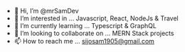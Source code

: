 - 👋 Hi, I’m @mrSamDev
- 👀 I’m interested in ... Javascript, React, NodeJs & Travel
- 🌱 I’m currently learning ... Typescript & GraphQL
- 💞️ I’m looking to collaborate on ... MERN Stack projects
- 📫 How to reach me ... sijosam1905@gmail.com

<!---
mrSamDev/mrSamDev is a ✨ special ✨ repository because its `README.md` (this file) appears on your GitHub profile.
You can click the Preview link to take a look at your changes.
--->
